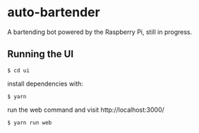 # auto-bartender

A bartending bot powered by the Raspberry Pi, still in progress.

## Running the UI
```
$ cd ui
```
install dependencies with:
```
$ yarn
```

run the web command and visit http://localhost:3000/
```
$ yarn run web
```
